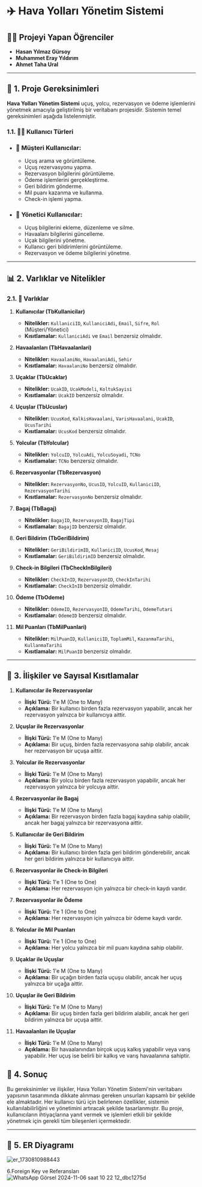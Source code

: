 # ✈️ Hava Yolları Yönetim Sistemi

## 👨‍🎓 Projeyi Yapan Öğrenciler
- **Hasan Yılmaz Gürsoy**
- **Muhammet Eray Yıldırım**
- **Ahmet Taha Ural**

---

## 📌 1. Proje Gereksinimleri

**Hava Yolları Yönetim Sistemi** uçuş, yolcu, rezervasyon ve ödeme işlemlerini yönetmek amacıyla geliştirilmiş bir veritabanı projesidir. Sistemin temel gereksinimleri aşağıda listelenmiştir.

### 1.1. 🧑‍💻 Kullanıcı Türleri

- ### 🧳 **Müşteri Kullanıcılar:**
  - Uçuş arama ve görüntüleme.
  - Uçuş rezervasyonu yapma.
  - Rezervasyon bilgilerini görüntüleme.
  - Ödeme işlemlerini gerçekleştirme.
  - Geri bildirim gönderme.
  - Mil puanı kazanma ve kullanma.
  - Check-in işlemi yapma.

- ### 👔 **Yönetici Kullanıcılar:**
  - Uçuş bilgilerini ekleme, düzenleme ve silme.
  - Havaalanı bilgilerini güncelleme.
  - Uçak bilgilerini yönetme.
  - Kullanıcı geri bildirimlerini görüntüleme.
  - Rezervasyon ve ödeme bilgilerini yönetme.

---

## 📊 2. Varlıklar ve Nitelikler

### 2.1. 📁 Varlıklar

1. **Kullanıcılar (TbKullanicilar)**
   - **Nitelikler:** `KullaniciID`, `KullaniciAdi`, `Email`, `Sifre`, `Rol` (Müşteri/Yönetici)
   - **Kısıtlamalar:** `KullaniciAdi` ve `Email` benzersiz olmalıdır.

2. **Havaalanları (TbHavaalanlari)**
   - **Nitelikler:** `HavaalaniNo`, `HavaalaniAdi`, `Sehir`
   - **Kısıtlamalar:** `HavaalaniNo` benzersiz olmalıdır.

3. **Uçaklar (TbUcaklar)**
   - **Nitelikler:** `UcakID`, `UcakModeli`, `KoltukSayisi`
   - **Kısıtlamalar:** `UcakID` benzersiz olmalıdır.

4. **Uçuşlar (TbUcuslar)**
   - **Nitelikler:** `UcusKod`, `KalkisHavaalani`, `VarisHavaalani`, `UcakID`, `UcusTarihi`
   - **Kısıtlamalar:** `UcusKod` benzersiz olmalıdır.

5. **Yolcular (TbYolcular)**
   - **Nitelikler:** `YolcuID`, `YolcuAdi`, `YolcuSoyadi`, `TCNo`
   - **Kısıtlamalar:** `TCNo` benzersiz olmalıdır.

6. **Rezervasyonlar (TbRezervasyon)**
   - **Nitelikler:** `RezervasyonNo`, `UcusID`, `YolcuID`, `KullaniciID`, `RezervasyonTarihi`
   - **Kısıtlamalar:** `RezervasyonNo` benzersiz olmalıdır.

7. **Bagaj (TbBagaj)**
   - **Nitelikler:** `BagajID`, `RezervasyonID`, `BagajTipi`
   - **Kısıtlamalar:** `BagajID` benzersiz olmalıdır.

8. **Geri Bildirim (TbGeriBildirim)**
   - **Nitelikler:** `GeriBildirimID`, `KullaniciID`, `UcusKod`, `Mesaj`
   - **Kısıtlamalar:** `GeriBildirimID` benzersiz olmalıdır.

9. **Check-in Bilgileri (TbCheckInBilgileri)**
   - **Nitelikler:** `CheckInID`, `RezervasyonID`, `CheckInTarihi`
   - **Kısıtlamalar:** `CheckInID` benzersiz olmalıdır.

10. **Ödeme (TbOdeme)**
    - **Nitelikler:** `OdemeID`, `RezervasyonID`, `OdemeTarihi`, `OdemeTutari`
    - **Kısıtlamalar:** `OdemeID` benzersiz olmalıdır.

11. **Mil Puanları (TbMilPuanlari)**
    - **Nitelikler:** `MilPuanID`, `KullaniciID`, `ToplamMil`, `KazanmaTarihi`, `KullanmaTarihi`
    - **Kısıtlamalar:** `MilPuanID` benzersiz olmalıdır.

---

## 🔗 3. İlişkiler ve Sayısal Kısıtlamalar

1. **Kullanıcılar ile Rezervasyonlar**
   - **İlişki Türü:** 1'e M (One to Many)
   - **Açıklama:** Bir kullanıcı birden fazla rezervasyon yapabilir, ancak her rezervasyon yalnızca bir kullanıcıya aittir.

2. **Uçuşlar ile Rezervasyonlar**
   - **İlişki Türü:** 1'e M (One to Many)
   - **Açıklama:** Bir uçuş, birden fazla rezervasyona sahip olabilir, ancak her rezervasyon bir uçuşa aittir.

3. **Yolcular ile Rezervasyonlar**
   - **İlişki Türü:** 1'e M (One to Many)
   - **Açıklama:** Bir yolcu birden fazla rezervasyon yapabilir, ancak her rezervasyon yalnızca bir yolcuya aittir.

4. **Rezervasyonlar ile Bagaj**
   - **İlişki Türü:** 1'e M (One to Many)
   - **Açıklama:** Bir rezervasyon birden fazla bagaj kaydına sahip olabilir, ancak her bagaj yalnızca bir rezervasyona aittir.

5. **Kullanıcılar ile Geri Bildirim**
   - **İlişki Türü:** 1'e M (One to Many)
   - **Açıklama:** Bir kullanıcı birden fazla geri bildirim gönderebilir, ancak her geri bildirim yalnızca bir kullanıcıya aittir.

6. **Rezervasyonlar ile Check-in Bilgileri**
   - **İlişki Türü:** 1'e 1 (One to One)
   - **Açıklama:** Her rezervasyon için yalnızca bir check-in kaydı vardır.

7. **Rezervasyonlar ile Ödeme**
   - **İlişki Türü:** 1'e 1 (One to One)
   - **Açıklama:** Her rezervasyon için yalnızca bir ödeme kaydı vardır.

8. **Yolcular ile Mil Puanları**
   - **İlişki Türü:** 1'e 1 (One to One)
   - **Açıklama:** Her yolcu yalnızca bir mil puanı kaydına sahip olabilir.

9. **Uçaklar ile Uçuşlar**
   - **İlişki Türü:** 1'e M (One to Many)
   - **Açıklama:** Bir uçağın birden fazla uçuşu olabilir, ancak her uçuş yalnızca bir uçağa aittir.

10. **Uçuşlar ile Geri Bildirim**
    - **İlişki Türü:** 1'e M (One to Many)
    - **Açıklama:** Bir uçuş birden fazla geri bildirim alabilir, ancak her geri bildirim yalnızca bir uçuşa aittir.

11. **Havaalanları ile Uçuşlar**
    - **İlişki Türü:** 1'e M (One to Many)
    - **Açıklama:** Bir havaalanından birçok uçuş kalkış yapabilir veya varış yapabilir. Her uçuş ise belirli bir kalkış ve varış havaalanına sahiptir.



## 📝 4. Sonuç

Bu gereksinimler ve ilişkiler, Hava Yolları Yönetim Sistemi'nin veritabanı yapısının tasarımında dikkate alınması gereken unsurları kapsamlı bir şekilde ele almaktadır. Her kullanıcı türü için belirlenen özellikler, sistemin kullanılabilirliğini ve yönetimini artıracak şekilde tasarlanmıştır. Bu proje, kullanıcıların ihtiyaçlarına yanıt vermek ve işlemleri etkili bir şekilde yönetmek için gerekli tüm bileşenleri içermektedir.

---
## 📐 5. ER Diyagramı

![er_1730810988443](https://github.com/user-attachments/assets/bfa7a5a9-9cbd-4bff-bbb0-858715ca7f38)


6.Foreign Key ve Referansları
![WhatsApp Görsel 2024-11-06 saat 10 22 12_dbc1275d](https://github.com/user-attachments/assets/3467173e-b246-432f-8603-12f84d102f57)





